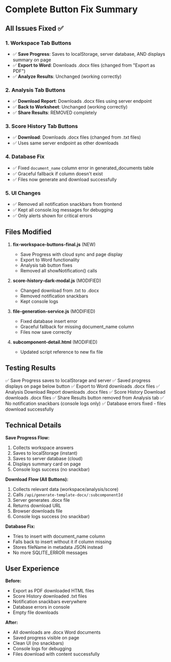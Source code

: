 # Complete Button Fix Summary

## All Issues Fixed ✅

### 1. Workspace Tab Buttons
- ✅ **Save Progress**: Saves to localStorage, server database, AND displays summary on page
- ✅ **Export to Word**: Downloads .docx files (changed from "Export as PDF")
- ✅ **Analyze Results**: Unchanged (working correctly)

### 2. Analysis Tab Buttons
- ✅ **Download Report**: Downloads .docx files using server endpoint
- ✅ **Back to Worksheet**: Unchanged (working correctly)
- ✅ **Share Results**: REMOVED completely

### 3. Score History Tab Buttons
- ✅ **Download**: Downloads .docx files (changed from .txt files)
- ✅ Uses same server endpoint as other downloads

### 4. Database Fix
- ✅ Fixed `document_name` column error in generated_documents table
- ✅ Graceful fallback if column doesn't exist
- ✅ Files now generate and download successfully

### 5. UI Changes
- ✅ Removed all notification snackbars from frontend
- ✅ Kept all console.log messages for debugging
- ✅ Only alerts shown for critical errors

## Files Modified

1. **fix-workspace-buttons-final.js** (NEW)
   - Save Progress with cloud sync and page display
   - Export to Word functionality
   - Analysis tab button fixes
   - Removed all showNotification() calls

2. **score-history-dark-modal.js** (MODIFIED)
   - Changed download from .txt to .docx
   - Removed notification snackbars
   - Kept console logs

3. **file-generation-service.js** (MODIFIED)
   - Fixed database insert error
   - Graceful fallback for missing document_name column
   - Files now save correctly

4. **subcomponent-detail.html** (MODIFIED)
   - Updated script reference to new fix file

## Testing Results

✅ Save Progress saves to localStorage and server
✅ Saved progress displays on page below button
✅ Export to Word downloads .docx files
✅ Analysis Download Report downloads .docx files
✅ Score History Download downloads .docx files
✅ Share Results button removed from Analysis tab
✅ No notification snackbars (console logs only)
✅ Database errors fixed - files download successfully

## Technical Details

**Save Progress Flow:**
1. Collects workspace answers
2. Saves to localStorage (instant)
3. Saves to server database (cloud)
4. Displays summary card on page
5. Console logs success (no snackbar)

**Download Flow (All Buttons):**
1. Collects relevant data (workspace/analysis/score)
2. Calls `/api/generate-template-docx/:subcomponentId`
3. Server generates .docx file
4. Returns download URL
5. Browser downloads file
6. Console logs success (no snackbar)

**Database Fix:**
- Tries to insert with document_name column
- Falls back to insert without it if column missing
- Stores fileName in metadata JSON instead
- No more SQLITE_ERROR messages

## User Experience

**Before:**
- Export as PDF downloaded HTML files
- Score History downloaded .txt files
- Notification snackbars everywhere
- Database errors in console
- Empty file downloads

**After:**
- All downloads are .docx Word documents
- Saved progress visible on page
- Clean UI (no snackbars)
- Console logs for debugging
- Files download with content successfully